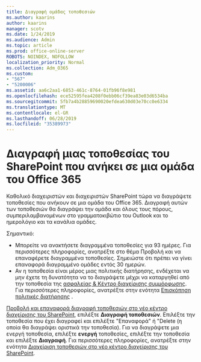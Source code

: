 ```yaml
---
title: Διαγραφή ομάδας τοποθεσιών
ms.author: kaarins
author: kaarins
manager: scotv
ms.date: 1/24/2019
ms.audience: Admin
ms.topic: article
ms.prod: office-online-server
ROBOTS: NOINDEX, NOFOLLOW
localization_priority: Normal
ms.collection: Adm_O365
ms.custom:
- "567"
- "5200006"
ms.assetid: aa6c2aa1-6853-461c-8764-01fb96f8e981
ms.openlocfilehash: ece52595fea4208f0ebb06cf39ea83e03d6534ba
ms.sourcegitcommit: 5fb7a4b28859690020efdea630d03e70cc0e6334
ms.translationtype: MT
ms.contentlocale: el-GR
ms.lasthandoff: 06/28/2019
ms.locfileid: "35389973"
---
```

# <a name="delete-a-sharepoint-site-that-belongs-to-an-office-365-group"></a>Διαγραφή μιας τοποθεσίας του SharePoint που ανήκει σε μια ομάδα του Office 365

Καθολικό διαχειριστών και διαχειριστών SharePoint τώρα να διαγράψετε τοποθεσίες που ανήκουν σε μια ομάδα του Office 365. Διαγραφή αυτών των τοποθεσιών θα διαγράψει την ομάδα και όλους τους πόρους, συμπεριλαμβανομένων στο γραμματοκιβώτιο του Outlook και το ημερολόγιο και τα κανάλια ομάδες.
  
Σημαντικό:

- Μπορείτε να ανακτήσετε διαγραμμένα τοποθεσίες για 93 ημέρες. Για περισσότερες πληροφορίες, ανατρέξτε στο θέμα Προβολή και να επαναφέρετε διαγραμμένα τοποθεσίες. Σημειώστε ότι πρέπει να γίνει επαναφορά διαγραμμένο ομάδες εντός 30 ημερών.
- Αν η τοποθεσία είναι μέρος μιας πολιτικής διατήρησης, ενδέχεται να μην έχετε τη δυνατότητα να το διαγράψετε μέχρι να καταργηθεί από την τοποθεσία της [ασφαλείας &amp; Κέντρο διαχείρισης συμμόρφωσης](https://protection.office.com/?rfr=AdminCenter#/retention). Για περισσότερες πληροφορίες, ανατρέξτε στην ενότητα [Επισκόπηση πολιτικές διατήρησης](https://docs.microsoft.com/office365/securitycompliance/retention-policies#content-in-onedrive-accounts-and-sharepoint-sites) .
  
[Προβολή και επαναφορά διαγραφή τοποθεσιών στο νέο κέντρο διαχείρισης του SharePoint](https://docs.microsoft.com/sharepoint/view-and-restore-deleted-sites-in-new-admin-center), επιλέξτε **Διαγραφή τοποθεσιών**. Επιλέξτε την τοποθεσία που έχει διαγραφεί και επιλέξτε "Επαναφορά" ή "Delete (η οποία θα διαγράψει οριστικά την τοποθεσία). Για να διαγράψετε μια ενεργή τοποθεσία, επιλέξτε **ενεργή** τοποθεσίες, επιλέξτε την τοποθεσία και επιλέξτε **Διαγραφή**. Για περισσότερες πληροφορίες, ανατρέξτε στην ενότητα [Διαχείριση τοποθεσιών στο νέο κέντρο διαχείρισης του SharePoint](https://docs.microsoft.com/sharepoint/manage-sites-in-new-admin-center).
  